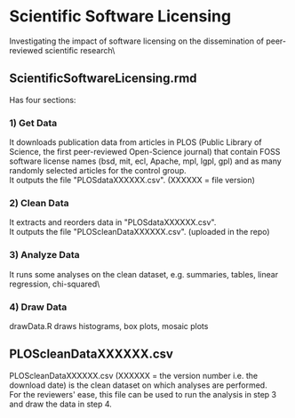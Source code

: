# Scientific Software Licensing
Investigating the impact of software licensing on the dissemination of peer-reviewed scientific research\\


## ScientificSoftwareLicensing.rmd 
Has four sections:
### 1) Get Data

It downloads publication data from articles in PLOS (Public Library of Science, the first peer-reviewed Open-Science journal) that contain FOSS software license names (bsd, mit, ecl, Apache, mpl, lgpl, gpl) and as many randomly selected articles for the control group. \
It outputs the file "PLOSdataXXXXXX.csv". (XXXXXX = file version)

### 2) Clean Data

It extracts and reorders data in "PLOSdataXXXXXX.csv".\
It outputs the file "PLOScleanDataXXXXXX.csv". (uploaded in the repo)

### 3) Analyze Data

It runs some analyses on the clean dataset, e.g. summaries, tables, linear regression, chi-squared\

### 4) Draw Data

drawData.R draws histograms, box plots, mosaic plots


## PLOScleanDataXXXXXX.csv

PLOScleanDataXXXXXX.csv (XXXXXX = the version number i.e. the download date) is the clean dataset on which analyses are performed.\
For the reviewers' ease, this file can be used to run the analysis in step 3 and draw the data in step 4.
